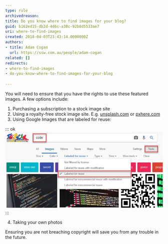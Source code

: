 ```yaml
---
type: rule
archivedreason: 
title: Do you know where to find images for your blog?
guid: b162ed15-db2d-4d6c-a30c-92b8d5533ae7
uri: where-to-find-images
created: 2018-04-03T23:43:14.0000000Z
authors:
- title: Adam Cogan
  url: https://ssw.com.au/people/adam-cogan
related: []
redirects:
- where-to-find-images
- do-you-know-where-to-find-images-for-your-blog

---
```


You will need to ensure that you have the rights to use these featured images. A few options include:

<!--endintro-->

1. Purchasing a subscription to a stock image site
2. Using a royalty-free stock image site. E.g. [unsplash.com](https://unsplash.com/) or [pxhere.com](https://pxhere.com/)
3. Using Google Images that are labeled for reuse: 


::: ok  
![Figure: Finding Images Labelled for Reuse within Google Images](google-image-labeled-reuse.jpg)  
:::

4. Taking your own photos


Ensuring you are not breaching copyright will save you from any trouble in the future.
